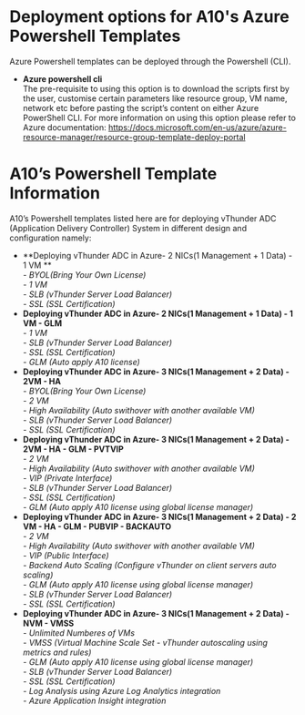 # Deployment options for A10's Azure Powershell Templates
Azure Powershell templates can be deployed through the Powershell (CLI).

- **Azure powershell cli**<br>
The pre-requisite to using this option is to download the scripts first by the user, customise certain parameters
like resource group, VM name, network etc before pasting the script’s content on either Azure PowerShell CLI. 
For more information on using this option please refer to Azure documentation: https://docs.microsoft.com/en-us/azure/azure-resource-manager/resource-group-template-deploy-portal

# A10’s Powershell Template Information
A10’s Powershell templates listed here are for deploying vThunder ADC (Application Delivery Controller) System 
in different design and configuration namely:

- **Deploying vThunder ADC in Azure- 2 NICs(1 Management + 1 Data) - 1 VM **<br>
      - *BYOL(Bring Your Own License)*<br>
      - *1 VM*<br>
      - *SLB (vThunder Server Load Balancer)*<br>
      - *SSL (SSL Certification)*<br>
- **Deploying vThunder ADC in Azure- 2 NICs(1 Management + 1 Data) - 1 VM - GLM**<br>
      - *1 VM*<br>
      - *SLB (vThunder Server Load Balancer)*<br>
      - *SSL (SSL Certification)*<br>
	  - *GLM (Auto apply A10 license)*<br>
- **Deploying vThunder ADC in Azure- 3 NICs(1 Management + 2 Data) - 2VM - HA**<br>
      - *BYOL(Bring Your Own License)*<br>
      - *2 VM*<br>
      - *High Availability (Auto swithover with another available VM)*<br>
      - *SLB (vThunder Server Load Balancer)*<br>
      - *SSL (SSL Certification)*<br>
- **Deploying vThunder ADC in Azure- 3 NICs(1 Management + 2 Data) - 2VM - HA - GLM - PVTVIP**<br>
      - *2 VM*<br>
      - *High Availability (Auto swithover with another available VM)*<br>
      - *VIP (Private Interface)*<br>
      - *SLB (vThunder Server Load Balancer)*<br>
      - *SSL (SSL Certification)*<br>
	  - *GLM (Auto apply A10 license using global license manager)*<br>
- **Deploying vThunder ADC in Azure- 3 NICs(1 Management + 2 Data) - 2 VM - HA - GLM - PUBVIP - BACKAUTO**<br>
      - *2 VM*<br>
      - *High Availability (Auto swithover with another available VM)*<br>
      - *VIP (Public Interface)*<br>
      - *Backend Auto Scaling (Configure vThunder on client servers auto scaling)*<br>
	  - *GLM (Auto apply A10 license using global license manager)*<br>
      - *SLB (vThunder Server Load Balancer)*<br>
      - *SSL (SSL Certification)*<br>
- **Deploying vThunder ADC in Azure- 3 NICs(1 Management + 2 Data) - NVM - VMSS**<br>
      - *Unlimited Numberes of VMs*<br>
      - *VMSS (Virtual Machine Scale Set - vThunder autoscaling using metrics and rules)*<br>
	  - *GLM (Auto apply A10 license using global license manager)*<br>
      - *SLB (vThunder Server Load Balancer)*<br>
      - *SSL (SSL Certification)*<br>
      - *Log Analysis using Azure Log Analytics integration*<br>
      - *Azure Application Insight integration*<br>
